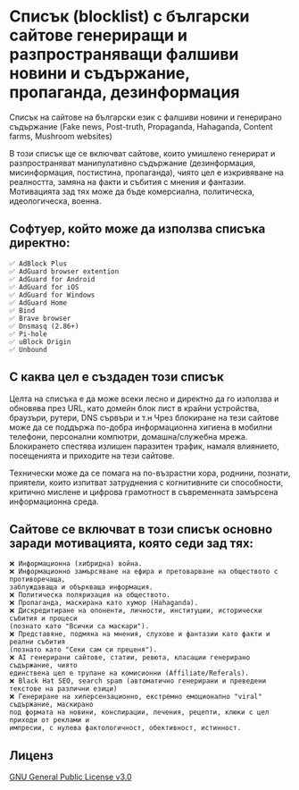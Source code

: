 # Списък (blocklist) с български сайтове генериращи и разпространяващи фалшиви новини и съдържание, пропаганда, дезинформация

  Списък на сайтове на български език с фалшиви новини и генерирано съдържание (Fake news, Post-truth, Propaganda, Hahaganda, Content farms, Mushroom websites)

  В този списък ще се включват сайтове, които умишлено генерират и разпространяват манипулативно съдържание (дезинформация, мисинформация, постистина, пропаганда),
чиято цел е изкривяване на реалността, замяна на факти и събития с мнения и фантазии. Мотивацията зад тях може да бъде комерсиална, политическа, идеологическа, военна.

## Софтуер, който може да използва списъка директно:

    ✅ АdBlock Plus
    ✅ AdGuard browser extention
    ✅ AdGuard for Android
    ✅ AdGuard for iOS
    ✅ AdGuard for Windows
    ✅ AdGuard Home
    ✅ Bind
    ✅ Brave browser
    ✅ Dnsmasq (2.86+)
    ✅ Pi-hole
    ✅ uBlock Origin
    ✅ Unbound

## С каква цел е създаден този списък

  Целта на списъка е да може всеки лесно и директно да го използва и обновява през URL, като домейн блок лист в крайни устройства, браузъри, рутери, DNS сървъри и т.н
Чрез блокиране на тези сайтове може да се поддържа по-добра информационна хигиена в мобилни телефони, персонални компютри, домашна/служебна мрежа.
Блокирането спестява излишен паразитен трафик, намаля влиянието, посещенията и приходите на тези сайтове.
  
  Технически може да се помага на по-възрастни хора, роднини, познати, приятели, които изпитват затруднения с когнитивните си способности,
критично мислене и цифрова грамотност в съвременната замърсена информационна среда.

## Сайтове се включват в този списък основно заради мотивацията, която седи зад тях:

    ❌ Информационна (хибридна) война.
    ❌ Информационно замърсяване на ефира и претоварване на обществото с противоречаща,
    заблуждаваща и объркваща информация.
    ❌ Политическа поляризация на обществото.
    ❌ Пропаганда, маскирана като хумор (Hahaganda).
    ❌ Дискредитиране на опоненти, личности, институции, исторически събития и процеси
    (познато като "Всички са маскари").
    ❌ Представяне, подмяна на мнения, слухове и фантазии като факти и реални събития
    (познато като "Секи сам си преценя").
    ❌ AI генерирани сайтове, статии, ревюта, класации генерирано съдържание, чиято
    единствена цел е трупане на комисионни (Affiliate/Referals).
    ❌ Black Hat SEO, search spam (автоматично генерирани и преведени текстове на различни езици)
    ❌ Генериране на хиперсензационно, екстремно емоционално "viral" съдържание, маскирано
    под формата на новини, конспирации, лечения, рецепти, клюки с цел приходи от реклами и
    импресии, с нулева фактологичност, обективност, истинност.

## Лиценз

[GNU General Public License v3.0](https://www.gnu.org/licenses/gpl-3.0.html)

  
